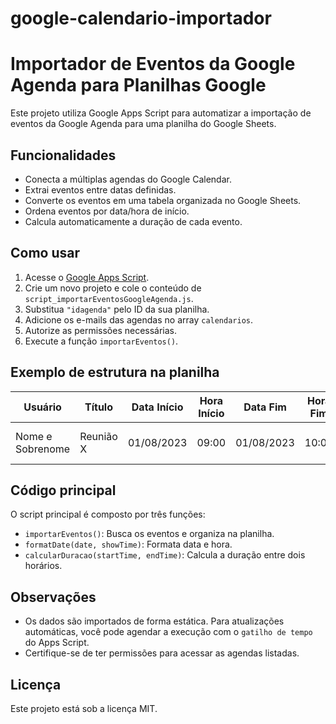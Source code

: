 # google-calendario-importador

# Importador de Eventos da Google Agenda para Planilhas Google

Este projeto utiliza Google Apps Script para automatizar a importação de eventos da Google Agenda para uma planilha do Google Sheets.

## Funcionalidades

- Conecta a múltiplas agendas do Google Calendar.
- Extrai eventos entre datas definidas.
- Converte os eventos em uma tabela organizada no Google Sheets.
- Ordena eventos por data/hora de início.
- Calcula automaticamente a duração de cada evento.

## Como usar

1. Acesse o [Google Apps Script](https://script.google.com/).
2. Crie um novo projeto e cole o conteúdo de `script_importarEventosGoogleAgenda.js`.
3. Substitua `"idagenda"` pelo ID da sua planilha.
4. Adicione os e-mails das agendas no array `calendarios`.
5. Autorize as permissões necessárias.
6. Execute a função `importarEventos()`.

## Exemplo de estrutura na planilha

| Usuário          | Título        | Data Início | Hora Início | Data Fim   | Hora Fim | Duração | Descrição |
|------------------|---------------|--------------|--------------|-------------|-----------|----------|-------------|
| Nome e Sobrenome | Reunião X | 01/08/2023  | 09:00         | 01/08/2023 | 10:00     | 01:00     | Discussão sobre projeto |

## Código principal

O script principal é composto por três funções:

- `importarEventos()`: Busca os eventos e organiza na planilha.
- `formatDate(date, showTime)`: Formata data e hora.
- `calcularDuracao(startTime, endTime)`: Calcula a duração entre dois horários.

## Observações

- Os dados são importados de forma estática. Para atualizações automáticas, você pode agendar a execução com o `gatilho de tempo` do Apps Script.
- Certifique-se de ter permissões para acessar as agendas listadas.

## Licença

Este projeto está sob a licença MIT.
